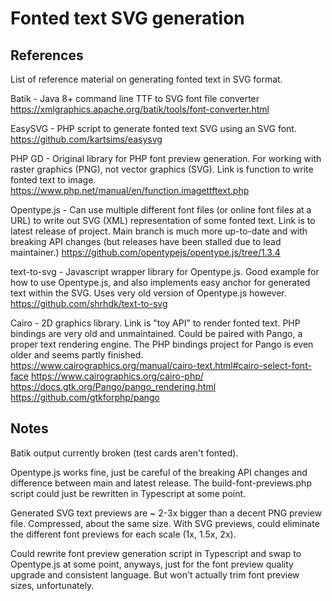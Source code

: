 # Fonted text SVG generation

## References

List of reference material on generating fonted text in SVG format.

Batik - Java 8+ command line TTF to SVG font file converter
https://xmlgraphics.apache.org/batik/tools/font-converter.html

EasySVG - PHP script to generate fonted text SVG using an SVG font.
https://github.com/kartsims/easysvg

PHP GD - Original library for PHP font preview generation. For working with raster graphics (PNG), not vector graphics (SVG). Link is function to write fonted text to image.
https://www.php.net/manual/en/function.imagettftext.php

Opentype.js - Can use multiple different font files (or online font files at a URL) to write out SVG (XML) representation of some fonted text. Link is to latest release of project. Main branch is much more up-to-date and with breaking API changes (but releases have been stalled due to lead maintainer.)
https://github.com/opentypejs/opentype.js/tree/1.3.4

text-to-svg - Javascript wrapper library for Opentype.js. Good example for how to use Opentype.js, and also implements easy anchor for generated text within the SVG. Uses very old version of Opentype.js however.
https://github.com/shrhdk/text-to-svg

Cairo - 2D graphics library. Link is "toy API" to render fonted text. PHP bindings are very old and unmaintained. Could be paired with Pango, a proper text rendering engine. The PHP bindings project for Pango is even older and seems partly finished.
https://www.cairographics.org/manual/cairo-text.html#cairo-select-font-face
https://www.cairographics.org/cairo-php/
https://docs.gtk.org/Pango/pango_rendering.html
https://github.com/gtkforphp/pango

## Notes

Batik output currently broken (test cards aren't fonted).

Opentype.js works fine, just be careful of the breaking API changes and difference between main and latest release. The build-font-previews.php script could just be rewritten in Typescript at some point.

Generated SVG text previews are ~ 2-3x bigger than a decent PNG preview file. Compressed, about the same size. With SVG previews, could eliminate the different font previews for each scale (1x, 1.5x, 2x).

Could rewrite font preview generation script in Typescript and swap to Opentype.js at some point, anyways, just for the font preview quality upgrade and consistent language. But won't actually trim font preview sizes, unfortunately.
